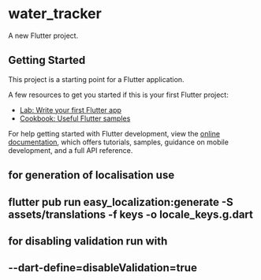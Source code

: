 # water_tracker

A new Flutter project.

## Getting Started

This project is a starting point for a Flutter application.

A few resources to get you started if this is your first Flutter project:

- [Lab: Write your first Flutter app](https://docs.flutter.dev/get-started/codelab)
- [Cookbook: Useful Flutter samples](https://docs.flutter.dev/cookbook)

For help getting started with Flutter development, view the
[online documentation](https://docs.flutter.dev/), which offers tutorials,
samples, guidance on mobile development, and a full API reference.

## for generation of localisation use 
## flutter pub run easy_localization:generate -S assets/translations -f keys -o locale_keys.g.dart

## for disabling validation run with
## --dart-define=disableValidation=true